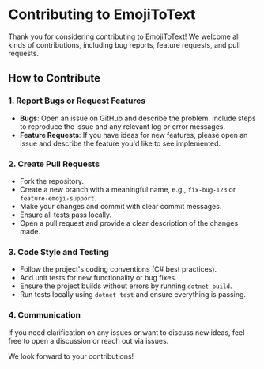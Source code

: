 # Contributing to EmojiToText

Thank you for considering contributing to EmojiToText! We welcome all kinds of contributions, including bug reports, feature requests, and pull requests.

## How to Contribute

### 1. Report Bugs or Request Features

- **Bugs**: Open an issue on GitHub and describe the problem. Include steps to reproduce the issue and any relevant log or error messages.
- **Feature Requests**: If you have ideas for new features, please open an issue and describe the feature you'd like to see implemented.

### 2. Create Pull Requests

- Fork the repository.
- Create a new branch with a meaningful name, e.g., `fix-bug-123` or `feature-emoji-support`.
- Make your changes and commit with clear commit messages.
- Ensure all tests pass locally.
- Open a pull request and provide a clear description of the changes made.

### 3. Code Style and Testing

- Follow the project's coding conventions (C# best practices).
- Add unit tests for new functionality or bug fixes.
- Ensure the project builds without errors by running `dotnet build`.
- Run tests locally using `dotnet test` and ensure everything is passing.

### 4. Communication

If you need clarification on any issues or want to discuss new ideas, feel free to open a discussion or reach out via issues.

We look forward to your contributions!
